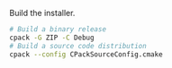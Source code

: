 Build the installer.
```bash
# Build a binary release
cpack -G ZIP -C Debug
# Build a source code distribution
cpack --config CPackSourceConfig.cmake
```